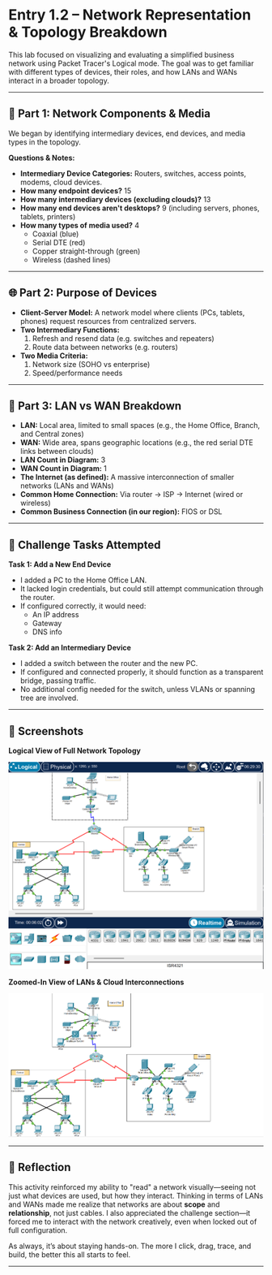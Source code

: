 # Entry 1.2 – Network Representation & Topology Breakdown

This lab focused on visualizing and evaluating a simplified business network using Packet Tracer's Logical mode. The goal was to get familiar with different types of devices, their roles, and how LANs and WANs interact in a broader topology.

---

## 🧭 Part 1: Network Components & Media

We began by identifying intermediary devices, end devices, and media types in the topology.

**Questions & Notes:**

- **Intermediary Device Categories:** Routers, switches, access points, modems, cloud devices.
- **How many endpoint devices?** 15  
- **How many intermediary devices (excluding clouds)?** 13  
- **How many end devices aren't desktops?** 9 (including servers, phones, tablets, printers)  
- **How many types of media used?** 4  
  - Coaxial (blue)  
  - Serial DTE (red)  
  - Copper straight-through (green)  
  - Wireless (dashed lines)

---

## 🌐 Part 2: Purpose of Devices

- **Client-Server Model:** A network model where clients (PCs, tablets, phones) request resources from centralized servers.
- **Two Intermediary Functions:**  
  1. Refresh and resend data (e.g. switches and repeaters)  
  2. Route data between networks (e.g. routers)
- **Two Media Criteria:**  
  1. Network size (SOHO vs enterprise)  
  2. Speed/performance needs

---

## 🔄 Part 3: LAN vs WAN Breakdown

- **LAN:** Local area, limited to small spaces (e.g., the Home Office, Branch, and Central zones)
- **WAN:** Wide area, spans geographic locations (e.g., the red serial DTE links between clouds)
- **LAN Count in Diagram:** 3  
- **WAN Count in Diagram:** 1  
- **The Internet (as defined):** A massive interconnection of smaller networks (LANs and WANs)
- **Common Home Connection:** Via router → ISP → Internet (wired or wireless)
- **Common Business Connection (in our region):** FIOS or DSL

---

## 🧪 Challenge Tasks Attempted

**Task 1: Add a New End Device**

- I added a PC to the Home Office LAN.
- It lacked login credentials, but could still attempt communication through the router.
- If configured correctly, it would need:
  - An IP address
  - Gateway
  - DNS info

**Task 2: Add an Intermediary Device**

- I added a switch between the router and the new PC.
- If configured and connected properly, it should function as a transparent bridge, passing traffic.
- No additional config needed for the switch, unless VLANs or spanning tree are involved.

---

## 📸 Screenshots

**Logical View of Full Network Topology**

![Logical Topology Overview](../screenshots/Entry1.2.1Screenshot.png)

**Zoomed-In View of LANs & Cloud Interconnections**

![Detailed Topology View](../screenshots/Entry1.2.2Screenshot.png)

---

## 🧠 Reflection

This activity reinforced my ability to "read" a network visually—seeing not just what devices are used, but how they interact. Thinking in terms of LANs and WANs made me realize that networks are about **scope** and **relationship**, not just cables. I also appreciated the challenge section—it forced me to interact with the network creatively, even when locked out of full configuration.

As always, it’s about staying hands-on. The more I click, drag, trace, and build, the better this all starts to feel.

---
